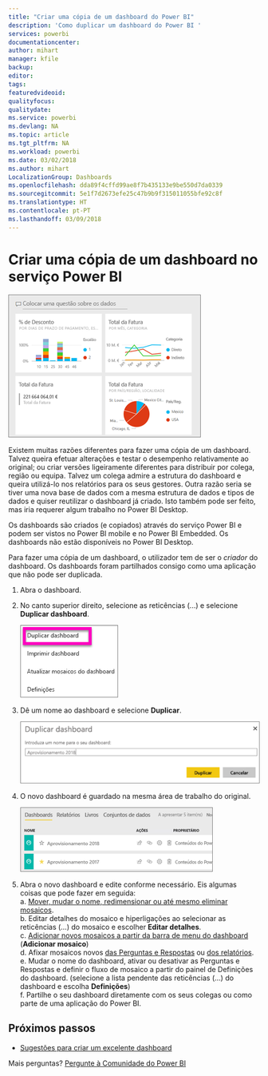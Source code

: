 ```yaml
---
title: "Criar uma cópia de um dashboard do Power BI"
description: 'Como duplicar um dashboard do Power BI '
services: powerbi
documentationcenter: 
author: mihart
manager: kfile
backup: 
editor: 
tags: 
featuredvideoid: 
qualityfocus: 
qualitydate: 
ms.service: powerbi
ms.devlang: NA
ms.topic: article
ms.tgt_pltfrm: NA
ms.workload: powerbi
ms.date: 03/02/2018
ms.author: mihart
LocalizationGroup: Dashboards
ms.openlocfilehash: dda89f4cffd99ae8f7b435133e9be550d7da0339
ms.sourcegitcommit: 5e1f7d2673efe25c47b9b9f315011055bfe92c8f
ms.translationtype: HT
ms.contentlocale: pt-PT
ms.lasthandoff: 03/09/2018
---
```

# <a name="create-a-copy-of-a-dashboard-in-power-bi-service"></a>Criar uma cópia de um dashboard no serviço Power BI
![dashboard](media/service-dashboard-copy/power-bi-dashboard.png)

 Existem muitas razões diferentes para fazer uma cópia de um dashboard. Talvez queira efetuar alterações e testar o desempenho relativamente ao original; ou criar versões ligeiramente diferentes para distribuir por colega, região ou equipa. Talvez um colega admire a estrutura do dashboard e queira utilizá-lo nos relatórios para os seus gestores. Outra razão seria se tiver uma nova base de dados com a mesma estrutura de dados e tipos de dados e quiser reutilizar o dashboard já criado. Isto também pode ser feito, mas iria requerer algum trabalho no Power BI Desktop. 

Os dashboards são criados (e copiados) através do serviço Power BI e podem ser vistos no Power BI mobile e no Power BI Embedded.  Os dashboards não estão disponíveis no Power BI Desktop. 

Para fazer uma cópia de um dashboard, o utilizador tem de ser o *criador* do dashboard. Os dashboards foram partilhados consigo como uma aplicação que não pode ser duplicada.

1. Abra o dashboard.
2. No canto superior direito, selecione as reticências (...) e selecione **Duplicar dashboard**.
   
   ![menu de reticências](media/service-dashboard-copy/power-bi-dulicate.png)
3. Dê um nome ao dashboard e selecione **Duplicar**. 
   
   ![caixa de diálogo Duplicar dashboard](media/service-dashboard-copy/power-bi-name.png)
4. O novo dashboard é guardado na mesma área de trabalho do original. 
   
   ![Separador Dashboards](media/service-dashboard-copy/power-bi-copied.png)

5.    Abra o novo dashboard e edite conforme necessário. Eis algumas coisas que pode fazer em seguida:    
    a. [Mover, mudar o nome, redimensionar ou até mesmo eliminar mosaicos](service-dashboard-edit-tile.md).  
    b. Editar detalhes do mosaico e hiperligações ao selecionar as reticências (…) do mosaico e escolher **Editar detalhes**.  
    c. [Adicionar novos mosaicos a partir da barra de menu do dashboard](service-dashboard-add-widget.md) (**Adicionar mosaico**)  
    d. Afixar mosaicos novos [das Perguntas e Respostas](service-dashboard-pin-tile-from-q-and-a.md) ou [dos relatórios](service-dashboard-pin-tile-from-report.md).  
    e. Mudar o nome do dashboard, ativar ou desativar as Perguntas e Respostas e definir o fluxo de mosaico a partir do painel de Definições do dashboard.  (selecione a lista pendente das reticências (…) do dashboard e escolha **Definições**)  
    f. Partilhe o seu dashboard diretamente com os seus colegas ou como parte de uma aplicação do Power BI. 


## <a name="next-steps"></a>Próximos passos
* [Sugestões para criar um excelente dashboard](service-dashboards-design-tips.md) 

Mais perguntas? [Pergunte à Comunidade do Power BI](http://community.powerbi.com/)

